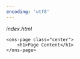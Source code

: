 ```yaml
---
encoding: 'utf8'
---
```


*index.html*

	<ons-page class="center">    
    	<h1>Page Content</h1>    
	</ons-page>